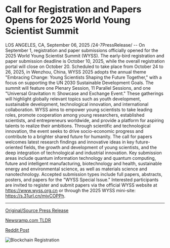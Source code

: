 # Call for Registration and Papers Opens for 2025 World Young Scientist Summit

LOS ANGELES, CA, September 06, 2025 /24-7PressRelease/ -- On September 1, registration and paper submissions officially opened for the 2025 World Young Scientist Summit (WYSS). The early-bird registration and paper submission deadline is October 10, 2025, while the overall registration portal will close on October 20.  Scheduled to take place from October 24 to 26, 2025, in Wenzhou, China, WYSS 2025 adopts the annual theme "Embracing Change: Young Scientists Shaping the Future Together," with a focus on supporting the UN 2030 Sustainable Development Goals. The summit will feature one Plenary Session, 11 Parallel Sessions, and one "Universal Gravitation π: Showcase and Exchange Event." These gatherings will highlight globally relevant topics such as youth development, sustainable development, technological innovation, and international collaboration. WYSS aims to empower young scientists to take leading roles, promote cooperation among young researchers, established scientists, and entrepreneurs worldwide, and provide a platform for aspiring talents to realize their ambitions. Through scientific and technological innovation, the event seeks to drive socio-economic progress and contribute to a brighter shared future for humanity.  The call for papers welcomes latest research findings and innovative ideas in key future-oriented fields, the growth and development of young scientists, and the deep integration of technological and industrial innovation. Key submission areas include quantum information technology and quantum computing, future and intelligent manufacturing, biotechnology and health, sustainable energy and environmental science, as well as materials science and nanotechnology. Accepted submission types include full papers, abstracts, posters, and papers for the "WYSS Special Issue."  Interested participants are invited to register and submit papers via the official WYSS website at https://www.wyss.org.cn or through the 2025 WYSS mini-site: https://s.31url.cn/mjvCOPPh. 

---

[Original/Source Press Release](https://www.24-7pressrelease.com/press-release/526493/call-for-registration-and-papers-opens-for-2025-world-young-scientist-summit)
                    

[Newsramp.com TLDR](https://newsramp.com/curated-news/2025-world-young-scientist-summit-opens-registration-for-future-shaping-event/8567bc57d7655f17647a9d6b75a96178) 

 



[Reddit Post](https://www.reddit.com/r/eventNews/comments/1n9ta7y/2025_world_young_scientist_summit_opens/) 



![Blockchain Registration](https://cdn.newsramp.app/24-7PressRelease/qrcode/259/6/healfXhT.webp)